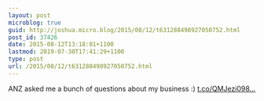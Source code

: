 ```yaml
---
layout: post
microblog: true
guid: http://joshua.micro.blog/2015/08/12/t631288498927050752.html
post_id: 37426
date: 2015-08-12T13:18:01+1100
lastmod: 2019-07-30T17:41:29+1100
type: post
url: /2015/08/12/t631288498927050752.html
---
```

ANZ asked me a bunch of questions about my business :) [t.co/QMJezi098...](http://t.co/QMJezi098N)
